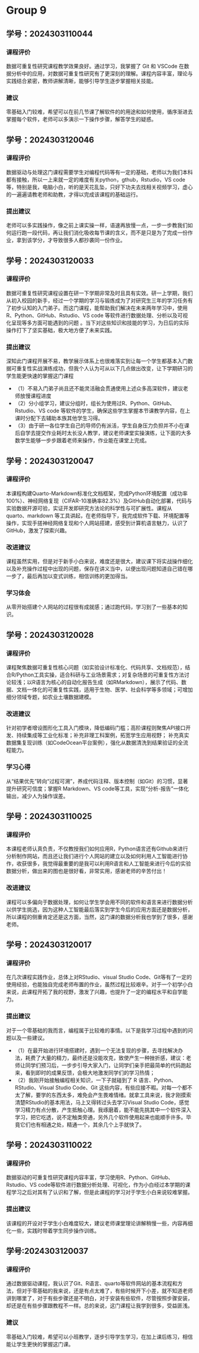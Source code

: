 # Group 9


## 学号：2024303110044

### 课程评价

数据可重复性研究课程教学效果良好。通过学习，我掌握了 Git 和 VSCode 在数据分析中的应用，对数据可重复性研究有了更深刻的理解。课程内容丰富，理论与实践结合紧密，教师讲解清晰，能够引导学生逐步掌握相关技能。

### 建议

零基础入门较难，希望可以在前几节课了解软件的的用途和如何使用，循序渐进去掌握每个软件，老师可以多演示一下操作步骤，解答学生的疑惑。


## 学号：2024303120046

### 课程评价

数据驱动与处理这门课程需要学生对编程代码等有一定的基础，老师以为我们本科都有接触，所以一上来就一定的难度有关python，gthub，Rstudio，VS code等，特别是我，电脑小白，听的是天花乱坠，只好下功夫去找相关视频学习，虚心的一遍遍请教老师和助教，才得以完成该课程的基础运行。

### 提出建议

老师可以多实践操作，像之前上课实操一样，语速再放慢一点，一步一步教我们如何运行跑一段代码，再让我们消化吸收每节课的含义，而不是只是为了完成一份作业，拿到该学分，才导致很多人都抄袭同一份作业。


## 学号：2024303120033

### 课程评价

数据可重复性研究课程设置在研一下学期非常及时且具有实效。研一上学期，我们从初入校园的新手，经过一个学期的学习与锻炼成为了对研究生三年的学习任务有了初步认知的入门弟子。而这门课程，能帮助我们解决在未来两年学习中，使用 R、Python、GitHub、Rstudio、VS code 等软件进行数据处理、分析以及可视化呈现等多方面可能遇到的问题 。当下对这些知识和技能的学习，为日后的实际操作打下了坚实基础，极大地方便了未来实践。

### 提出建议

深知此门课程开展不易，教学展示体系上也很难落实到让每一个学生都基本入门数据可重复性实战演练成功，但我个人认为可从以下几点做出改变，让下学期研习的学生能更快速的掌握这门课程

- （1）不易入门弟子尚且还不能灵活融会贯通使用上述众多高深软件，建议老师放慢课程进度
- （2）分小组学习，建议分组时，组长为使用过R、Python、GitHub、Rstudio、VS code 等软件的学生，确保这些学生掌握本节课教学内容，在上课时分配下去辅助本族其他学生习得。
- （3）由于研一各位学生自己的导师仍有派活，学生自身压力负担并不小在课后自学去提交作业耗时太长没人教学，建议老师课堂实操演练，让下面的大多数学生能够一步步跟着老师来操作，作业能在课堂上完成。

## 学号：2024303120047

### 课程评价
本课程构建Quarto-Markdown标准化文档框架，完成Python环境配置（成功率100%）、神经网络复现（CIFAR-10准确率82.3%）及GitHub自动化部署，代码与实验数据开源可验，实证开发即研究方法论的科学性与可扩展性。课程从 quarto、markdown 等工具讲起，在老师指导下，我完成软件下载、环境配置等操作，实现手搓神经网络复现和个人网站搭建，感受到计算机语言魅力，认识了 GitHub，激发了探索兴趣。

### 改进建议

课程虽然实用，但是对于新手小白来说，难度还是很大，建议课下将实战操作细化以及补充操作过程中出现的问题，保存在讲义当中，以便出现问题知道自己错在哪一步了，最后再加以变式训练，相信训练的更加得当。

### 学习体会
从零开始搭建个人网站的过程很有成就感；通过跑代码，学习到了一些基本的知识。

## 学号：2024303120028

### 课程评价

课程聚焦数据可重复性核心问题（如实验设计标准化、代码共享、文档规范），结合R/Python工具实操，适合科研与工业场景需求；对复杂场景的可重复性方法讨论较浅；以R语言为核心的自动化报告生成（如RMarkdown），展示了代码、数据、文档一体化的可重复性实践，适用于生物、医学、社会科学等多领域；可增加细分领域专题，如农业土壤数据建模。

### 改进建议

针对初学者增设图形化工具入门模块，降低编码门槛；高阶课程则聚焦API接口开发、持续集成等工业化标准；补充非理工科案例，拓宽学生应用视野； 补充真实数据集复现训练（如CodeOcean平台案例），强化从数据清洗到结果验证的全流程能力。

### 学习心得

从“结果优先”转向“过程可溯”，养成代码注释、版本控制（如Git）的习惯，显著提升研究可信度；掌握R Markdown、VS code等工具，实现“分析-报告”一体化输出，减少人为操作误差。

## 学号：2024303110025

### 课程评价
本课程老师认真负责，不仅教授我们如何应用R，Python语言还有Github来进行分析制作网站，而且还让我们进行个人网站的建立以及如何利用人工智能进行协作，收获很多，我觉得最重要的是我可以利用R语言和人工智能来进行今后的实验数据分析，做出来的图也是很好看，非常实用，感谢老师的辛苦付出！

### 改进建议

课程可以多偏向于数据处理，如何让学生学会用不同的软件和语言来进行数据分析以供学生挑选，因为这种人工智能最后落实到学生今后的应用方面还是数据分析，所以课程的侧重肯定还是这方面，当然，这门课的数据分析我也学到了很多，感谢老师。

## 学号：2024303120017

### 课程评价

在几次课程实践作业，总体上对RStudio、visual Studio Code、Git等有了一定的使用经验，也能独自完成老师布置的作业，虽然过程比较艰辛。对于一个初学小白来说，此课程开拓了我的视野，激发了兴趣，也提升了一定的编程水平和自学能力。

### 提出建议

对于一个零基础的我而言，编程属于比较难的事情。以下是我学习过程中遇到的问题以及一些建议。

- （1）在最开始进行环境搭建时，遇到一个无法复现的步骤，去寻找解决办法，耗费了大量的精力，最终还是没能攻克，致使产生一种挫折感，建议：老师让同学们预习后，一步步引导大家入门，让同学们亲手把最简单的代码跑起来，看到即时的成果反馈，会极大地激发同学们的学习热情；
- （2）我刚开始接触编程相关知识，一下子就碰到了 R 语言、Python、RStudio、Visual Studio Code、Git 这些内容，有些应接不暇。对每一个都不太了解，要学的东西太多，难免会产生畏难情绪。就拿工具来说，我才刚摸索清楚RStudio的基本用法，马上又得转过头去学习Visual Studio Code，感觉学习精力有点分散，产生抵触心理。我琢磨着，能不能先挑其中一个软件深入学习，把它吃透，说不定触类旁通，另外几个软件使用起来也能顺手许多。毕竟它们也有相通之处，精通一个，其余几个上手就快了。

## 学号：2024303110022

### 课程评价

数据驱动的可重复性研究课程内容丰富，学习使用R、Python、GitHub、Rstudio、VS code等软件进行数据分析处理、可视化，作为小白经过本学期的课程学习之后对其有了认识和了解，但是此课程的学习对于学生小白来说较难掌握。

### 提出建议

该课程的开设对于学生小白难度较大，建议老师课堂理论讲解稍慢一些，内容再细化一些，实践时带着学生同步操作训练。

## 学号:2024303120037	

### 课程评价	
通过数据驱动课程，我认识了Git、R语言、quarto等软件网站的基本流程和方法，但对于零基础的我来说，还是有点太难了，有些时候开下小差，就不知道老师讲到哪里了，对于有些步骤还是不明白，对于安装有些软件，尽管按照步骤安装，却还是在有些步骤跟教程不一样。总的来说，这门课程让我学到很多，受益匪浅。
### 建议	
零基础入门较难，希望可以小班教学，逐步引导学生学习，在加上课后练习，相信能让学生更快的掌握这门课。
